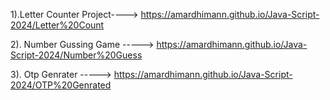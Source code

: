1).Letter Counter Project---->
https://amardhimann.github.io/Java-Script-2024/Letter%20Count

2). Number Gussing Game ----->
https://amardhimann.github.io/Java-Script-2024/Number%20Guess

3). Otp Genrater ----->
https://amardhimann.github.io/Java-Script-2024/OTP%20Genrated


